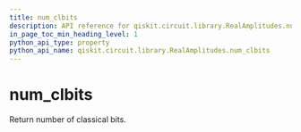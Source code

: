 ```yaml
---
title: num_clbits
description: API reference for qiskit.circuit.library.RealAmplitudes.num_clbits
in_page_toc_min_heading_level: 1
python_api_type: property
python_api_name: qiskit.circuit.library.RealAmplitudes.num_clbits
---
```


# num\_clbits

Return number of classical bits.

